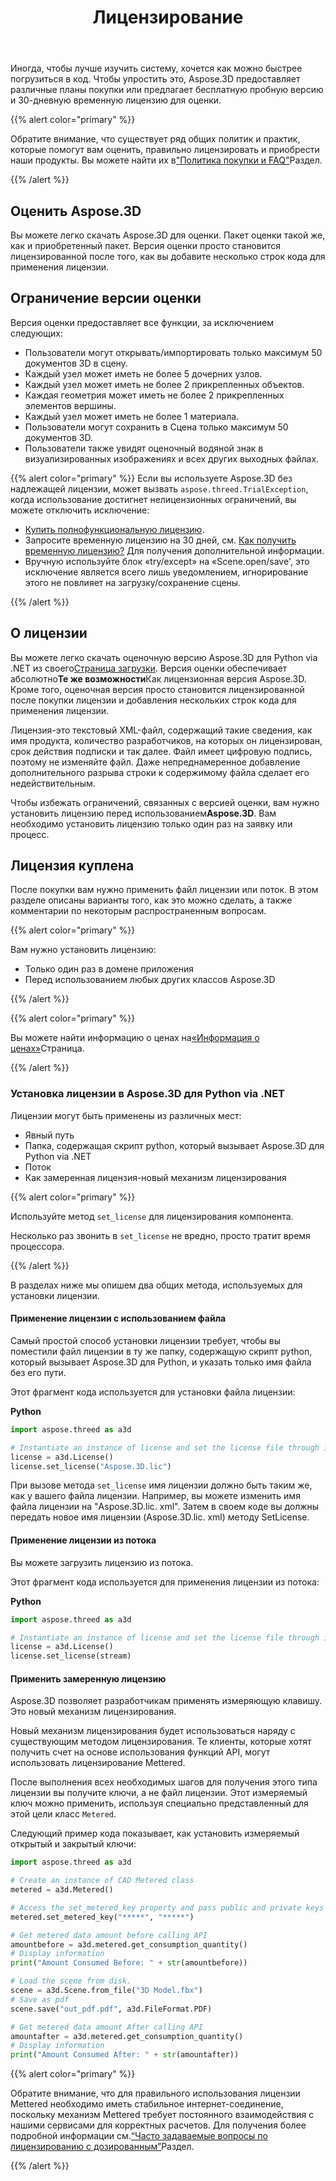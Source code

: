 ﻿---
title: Лицензирование
description: «Aspose.3D для Python via .NET предоставляет различные планы покупки или предлагает бесплатную пробную версию и 30-дневную временную лицензию для оценки с использованием политик лицензирования и подписки».
type: docs
weight: 80
url: /ru/python-net/licensing/
---
Иногда, чтобы лучше изучить систему, хочется как можно быстрее погрузиться в код. Чтобы упростить это, Aspose.3D предоставляет различные планы покупки или предлагает бесплатную пробную версию и 30-дневную временную лицензию для оценки.

{{% alert color="primary" %}}

Обратите внимание, что существует ряд общих политик и практик, которые помогут вам оценить, правильно лицензировать и приобрести наши продукты. Вы можете найти их в["Политика покупки и FAQ"](https://purchase.aspose.com/policies)Раздел.

{{% /alert %}}

## **Оценить Aspose.3D**
Вы можете легко скачать Aspose.3D для оценки. Пакет оценки такой же, как и приобретенный пакет. Версия оценки просто становится лицензированной после того, как вы добавите несколько строк кода для применения лицензии.

## **Ограничение версии оценки**
Версия оценки предоставляет все функции, за исключением следующих:

- Пользователи могут открывать/импортировать только максимум 50 документов 3D в сцену.
- Каждый узел может иметь не более 5 дочерних узлов.
- Каждый узел может иметь не более 2 прикрепленных объектов.
- Каждая геометрия может иметь не более 2 прикрепленных элементов вершины.
- Каждый узел может иметь не более 1 материала.
- Пользователи могут сохранить в Сцена только максимум 50 документов 3D.
- Пользователи также увидят оценочный водяной знак в визуализированных изображениях и всех других выходных файлах.

{{% alert color="primary" %}} 
Если вы используете Aspose.3D без надлежащей лицензии, может вызвать `aspose.threed.TrialException`, когда использование достигнет нелицензионных ограничений, вы можете отключить исключение:

* [Купить полнофункциональную лицензию](https://purchase.aspose.com/buy).
* Запросите временную лицензию на 30 дней, см. [Как получить временную лицензию?](https://purchase.aspose.com/temporary-license) Для получения дополнительной информации.
* Вручную используйте блок «try/except» на «Scene.open/save', это исключение является всего лишь уведомлением, игнорирование этого не повлияет на загрузку/сохранение сцены.

{{% /alert %}} 


## **О лицензии**
Вы можете легко скачать оценочную версию Aspose.3D для Python via .NET из своего[Страница загрузки](https://pypi.org/project/aspose.3d/). Версия оценки обеспечивает абсолютно**Те же возможности**Как лицензионная версия Aspose.3D. Кроме того, оценочная версия просто становится лицензированной после покупки лицензии и добавления нескольких строк кода для применения лицензии.

Лицензия-это текстовый XML-файл, содержащий такие сведения, как имя продукта, количество разработчиков, на которых он лицензирован, срок действия подписки и так далее. Файл имеет цифровую подпись, поэтому не изменяйте файл. Даже непреднамеренное добавление дополнительного разрыва строки к содержимому файла сделает его недействительным.

Чтобы избежать ограничений, связанных с версией оценки, вам нужно установить лицензию перед использованием**Aspose.3D**. Вам необходимо установить лицензию только один раз на заявку или процесс.

## Лицензия куплена

После покупки вам нужно применить файл лицензии или поток. В этом разделе описаны варианты того, как это можно сделать, а также комментарии по некоторым распространенным вопросам.

{{% alert color="primary" %}}

Вам нужно установить лицензию:
* Только один раз в домене приложения
* Перед использованием любых других классов Aspose.3D

{{% /alert %}}

{{% alert color="primary" %}}

Вы можете найти информацию о ценах на[«Информация о ценах»](https://purchase.aspose.com/pricing/3d/family)Страница.

{{% /alert %}}

### **Установка лицензии в Aspose.3D для Python via .NET**

Лицензии могут быть применены из различных мест:

* Явный путь
* Папка, содержащая скрипт python, который вызывает Aspose.3D для Python via .NET
* Поток
* Как замеренная лицензия-новый механизм лицензирования

{{% alert color="primary" %}}

Используйте метод `set_license` для лицензирования компонента.

Несколько раз звонить в `set_license` не вредно, просто тратит время процессора.

{{% /alert %}}

В разделах ниже мы опишем два общих метода, используемых для установки лицензии.

#### **Применение лицензии с использованием файла**
Самый простой способ установки лицензии требует, чтобы вы поместили файл лицензии в ту же папку, содержащую скрипт python, который вызывает Aspose.3D для Python, и указать только имя файла без его пути.

Этот фрагмент кода используется для установки файла лицензии:

**Python**

```py
import aspose.threed as a3d

# Instantiate an instance of license and set the license file through its path
license = a3d.License()
license.set_license("Aspose.3D.lic")
```

При вызове метода `set_license` имя лицензии должно быть таким же, как у вашего файла лицензии. Например, вы можете изменить имя файла лицензии на "Aspose.3D.lic. xml". Затем в своем коде вы должны передать новое имя лицензии (Aspose.3D.lic. xml) методу SetLicense.

#### **Применение лицензии из потока**
Вы можете загрузить лицензию из потока.

Этот фрагмент кода используется для применения лицензии из потока:

**Python**

```py
import aspose.threed as a3d

# Instantiate an instance of license and set the license file through its path
license = a3d.License()
license.set_license(stream)
```

#### Применить замеренную лицензию

Aspose.3D позволяет разработчикам применять измеряющую клавишу. Это новый механизм лицензирования.

Новый механизм лицензирования будет использоваться наряду с существующим методом лицензирования. Те клиенты, которые хотят получить счет на основе использования функций API, могут использовать лицензирование Mettered.

После выполнения всех необходимых шагов для получения этого типа лицензии вы получите ключи, а не файл лицензии. Этот измеряемый ключ можно применить, используя специально представленный для этой цели класс `Metered`.

Следующий пример кода показывает, как установить измеряемый открытый и закрытый ключи:

```py
import aspose.threed as a3d

# Create an instance of CAD Metered class
metered = a3d.Metered()

# Access the set_metered_key property and pass public and private keys as parameters
metered.set_metered_key("*****", "*****")

# Get metered data amount before calling API
amountbefore = a3d.metered.get_consumption_quantity()
# Display information
print("Amount Consumed Before: " + str(amountbefore))

# Load the scene from disk.
scene = a3d.Scene.from_file("3D Model.fbx")
# Save as pdf
scene.save("out_pdf.pdf", a3d.FileFormat.PDF)

# Get metered data amount After calling API
amountafter = a3d.metered.get_consumption_quantity()
# Display information
print("Amount Consumed After: " + str(amountafter))
```

{{% alert color="primary" %}}

Обратите внимание, что для правильного использования лицензии Mettered необходимо иметь стабильное интернет-соединение, поскольку механизм Mettered требует постоянного взаимодействия с нашими сервисами для корректных расчетов. Для получения более подробной информации см.[“Часто задаваемые вопросы по лицензированию с дозированным”](https://purchase.aspose.com/faqs/licensing/metered)Раздел.

{{% /alert %}}



